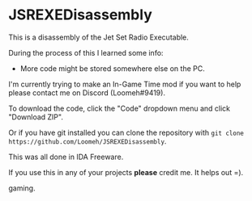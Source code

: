 # JSREXEDisassembly
This is a disassembly of the Jet Set Radio Executable.

During the process of this I learned some info:
- More code might be stored somewhere else on the PC.


I'm currently trying to make an In-Game Time mod if you want to help please contact me on Discord (Loomeh#9419).


To download the code, click the "Code" dropdown menu and click "Download ZIP".

Or if you have git installed you can clone the repository with ``git clone https://github.com/Loomeh/JSREXEDisassembly``.


This was all done in IDA Freeware.

If you use this in any of your projects **please** credit me. It helps out =).









gaming.
